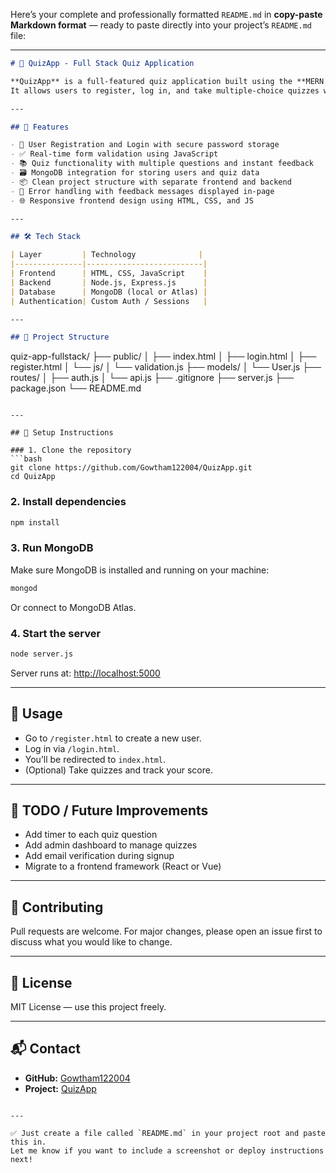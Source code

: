 Here’s your complete and professionally formatted `README.md` in **copy-paste Markdown format** — ready to paste directly into your project’s `README.md` file:

---

```markdown
# 🎯 QuizApp - Full Stack Quiz Application

**QuizApp** is a full-featured quiz application built using the **MERN stack** (MongoDB, Express.js, Node.js, and plain HTML/CSS/JavaScript for frontend).  
It allows users to register, log in, and take multiple-choice quizzes with real-time scoring and authentication.

---

## 🚀 Features

- 🔐 User Registration and Login with secure password storage
- ✅ Real-time form validation using JavaScript
- 📚 Quiz functionality with multiple questions and instant feedback
- 🗃️ MongoDB integration for storing users and quiz data
- 📦 Clean project structure with separate frontend and backend
- 🧾 Error handling with feedback messages displayed in-page
- 🌐 Responsive frontend design using HTML, CSS, and JS

---

## 🛠️ Tech Stack

| Layer         | Technology              |
|---------------|--------------------------|
| Frontend      | HTML, CSS, JavaScript    |
| Backend       | Node.js, Express.js      |
| Database      | MongoDB (local or Atlas) |
| Authentication| Custom Auth / Sessions   |

---

## 📁 Project Structure

```

quiz-app-fullstack/
├── public/
│   ├── index.html
│   ├── login.html
│   ├── register.html
│   └── js/
│       └── validation.js
├── models/
│   └── User.js
├── routes/
│   ├── auth.js
│   └── api.js
├── .gitignore
├── server.js
├── package.json
└── README.md

````

---

## 🔧 Setup Instructions

### 1. Clone the repository
```bash
git clone https://github.com/Gowtham122004/QuizApp.git
cd QuizApp
````

### 2. Install dependencies

```bash
npm install
```

### 3. Run MongoDB

Make sure MongoDB is installed and running on your machine:

```bash
mongod
```

Or connect to MongoDB Atlas.

### 4. Start the server

```bash
node server.js
```

Server runs at: [http://localhost:5000](http://localhost:5000)

---

## 🧪 Usage

* Go to `/register.html` to create a new user.
* Log in via `/login.html`.
* You’ll be redirected to `index.html`.
* (Optional) Take quizzes and track your score.

---

## 📌 TODO / Future Improvements

* Add timer to each quiz question
* Add admin dashboard to manage quizzes
* Add email verification during signup
* Migrate to a frontend framework (React or Vue)

---

## 🤝 Contributing

Pull requests are welcome. For major changes, please open an issue first to discuss what you would like to change.

---

## 📜 License

MIT License — use this project freely.

---

## 📬 Contact

* **GitHub:** [Gowtham122004](https://github.com/Gowtham122004)
* **Project:** [QuizApp](https://github.com/Gowtham122004/QuizApp)

```

---

✅ Just create a file called `README.md` in your project root and paste this in.  
Let me know if you want to include a screenshot or deploy instructions next!
```

